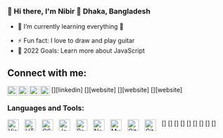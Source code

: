 ### 👋 Hi there, I'm Nibir 🌱 Dhaka, Bangladesh
<!-- ### I'm Aidid Nibir -->
<!-- - 🔭 I’m currently working on  -->
- 🌱 I’m currently learning everything 🤣
<!-- - 👯 I’m looking to collaborate on ... -->
<!-- - 🤔 I’m looking for help with -->
<!-- - 💬 Ask me about ... -->
<!-- - 😄 Pronouns: Aidid Nibir -->
- ⚡ Fun fact: I love to draw and play guitar
- 🥅 2022 Goals: Learn more about JavaScript
<!-- - 📫 How to reach me:  -->

## Connect with me:
[<img align="left" alt="" width="22px" src="https://cdn.jsdelivr.net/npm/simple-icons@v3/icons/linkedin.svg" />][linkedin]
[<img align="left" alt="" width="22px" src="https://cdn.jsdelivr.net/npm/simple-icons@3.13.0/icons/facebook.svg" />][website]
[<img align="left" alt="" width="22px" src="https://cdn.jsdelivr.net/npm/simple-icons@3.13.0/icons/instagram.svg" />][website]
[<img align="left" alt="" width="22px" src="https://cdn.jsdelivr.net/npm/simple-icons@3.13.0/icons/gmail.svg" />][website]

### Languages and Tools:
[<img align="left" alt="Visual Studio Code" width="26px" src="https://cdn.jsdelivr.net/gh/devicons/devicon/icons/vscode/vscode-original.svg" style="padding-right:10px;"/>]
[<img align="left" alt="HTML5" width="26px" src="https://cdn.jsdelivr.net/gh/devicons/devicon/icons/html5/html5-original.svg" style="padding-right:10px;" />]
[<img align="left" alt="CSS3" width="26px" src="https://cdn.jsdelivr.net/gh/devicons/devicon/icons/css3/css3-original.svg" style="padding-right:10px;" />]
[<img align="left" alt="JavaScript" width="26px" src="https://cdn.jsdelivr.net/gh/devicons/devicon/icons/javascript/javascript-original.svg" style="padding-right:10px;"/>]
[<img align="left" alt="React" width="26px" src="https://cdn.jsdelivr.net/gh/devicons/devicon/icons/react/react-original.svg" style="padding-right:10px;" />]
[<img align="left" alt="Node.js" width="26px" src="https://cdn.jsdelivr.net/gh/devicons/devicon/icons/nodejs/nodejs-original.svg" style="padding-right:10px;" />]
[<img align="left" alt="MySQL" width="26px" src="https://cdn.jsdelivr.net/gh/devicons/devicon/icons/mysql/mysql-original.svg" style="padding-right:10px;" />]
[<img align="left" alt="Git" width="26px" src="https://cdn.jsdelivr.net/gh/devicons/devicon/icons/git/git-original.svg" style="padding-right:10px;" />]
[<img align="left" alt="GitHub" width="26px" src="https://user-images.githubusercontent.com/3369400/139447912-e0f43f33-6d9f-45f8-be46-2df5bbc91289.png" style="padding-right:10px;" />]
